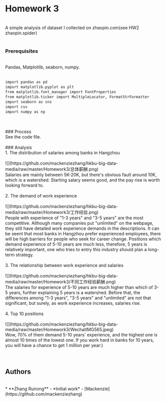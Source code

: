 # Homework 3
</br>
A simple analysis of dataset I collected on zhaopin.com(see HW2 zhaopin.spider)
</br>
</br>

### Prerequisites
</br>
Pandas, Matplotlib, seaborn, numpy.
</br></br>

```
import pandas as pd
import matplotlib.pyplot as plt
from matplotlib.font_manager import FontProperties
from matplotlib.ticker import MultipleLocator, FormatStrFormatter  
import seaborn as sns
import csv
import numpy as np
```
</br>
</br>
### Process 
</br>
See the code file.
</br>
</br>
### Analysis
</br>
1. The distribution of salaries among banks in Hangzhou
</br></br>
![](https://github.com/mackenziezhang/hkbu-big-data-media/raw/master/Homework3/总体薪酬.png)
</br>
Salaries are mainly between 5K-20K, but there's obvious fault around 10K, which is a watershed. Starting salary seems good, and the pay rise is worth looking forward to.  
</br></br>
2. The demand of work experience 
</br></br>
![](https://github.com/mackenziezhang/hkbu-big-data-media/raw/master/Homework3/工作经验.png)
</br>
People with experience of "1-3 years" and "3-5 years" are the most competitive. Although many companies put "unlimited" on the webpage, they still have detailed work experience demands in the descriptions. It can be seent that most banks in Hangzhou prefer experienced employees, there will be high barriers for people who seek for career change. Positions which demand experience of 5-10 years are much less, therefore, 5 years is relatively important, one who tries to entry this industry should plan a long-term strategy. 
</br></br>
3. The relationship between work experience and salaries
</br></br>
![](https://github.com/mackenziezhang/hkbu-big-data-media/raw/master/Homework3/不同工作经验薪酬.png)
</br>
The salaries for experience of 5-10 years are much higher than which of 3-5 years, further explaining 5 years is a watershed. Before that, the differences among "1-3 years", "3-5 years" and "unlimited" are not that significant, but surely, as work experience increases, salaries rise.
</br></br>
4. Top 10 positions
</br></br>
![](https://github.com/mackenziezhang/hkbu-big-data-media/raw/master/Homework3/WechatIMG565.jpeg)
</br>
Wow, 70% of them demand 5-10 years' experience, and the highest one is almost 10 times of the lowest one. If you work hard in banks for 10 years, you will have a chance to get 1 million per year:) 
</br>
</br></br>


## Authors
</br>
* **Zhang Ruirong** - *Initial work* - [Mackenzie](https://github.com/mackenziezhang)


